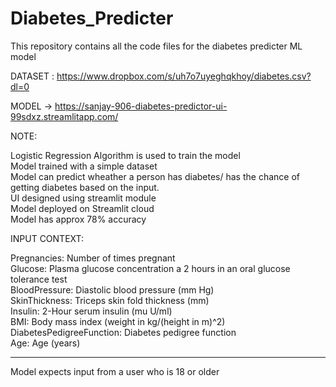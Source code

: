 # Diabetes_Predicter
This repository contains all the code files for the diabetes predicter ML model



DATASET : https://www.dropbox.com/s/uh7o7uyeghqkhoy/diabetes.csv?dl=0

MODEL ->  https://sanjay-906-diabetes-predictor-ui-99sdxz.streamlitapp.com/


NOTE:

Logistic Regression Algorithm is used to train the model<br>
Model trained with a simple dataset<br>
Model can predict wheather a person has diabetes/ has the chance of getting diabetes based on the input.<br>
UI designed using streamlit module<br>
Model deployed on Streamlit cloud<br>
Model has approx 78% accuracy<br>

INPUT CONTEXT:

Pregnancies: Number of times pregnant<br>
Glucose: Plasma glucose concentration a 2 hours in an oral glucose tolerance test<br>
BloodPressure: Diastolic blood pressure (mm Hg)<br>
SkinThickness: Triceps skin fold thickness (mm)<br>
Insulin: 2-Hour serum insulin (mu U/ml)<br>
BMI: Body mass index (weight in kg/(height in m)^2)<br>
DiabetesPedigreeFunction: Diabetes pedigree function<br>
Age: Age (years)<br>


----------------------------------------

Model expects input from a user who is 18 or older
